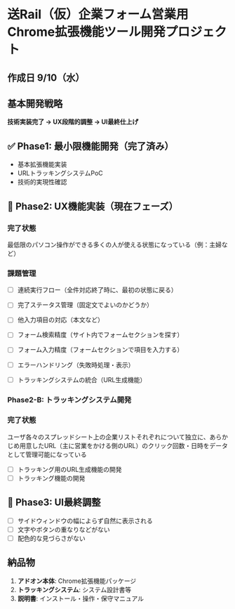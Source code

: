 # 送Rail（仮）企業フォーム営業用Chrome拡張機能ツール開発プロジェクト
## 作成日 9/10（水）

## 基本開発戦略
**技術実装完了 → UX段階的調整 → UI最終仕上げ**

## ✅ Phase1: 最小限機能開発（完了済み）
- 基本拡張機能実装
- URLトラッキングシステムPoC
- 技術的実現性確認

## 🔄 Phase2: UX機能実装（現在フェーズ）

### 完了状態
最低限のパソコン操作ができる多くの人が使える状態になっている（例：主婦など）

### 課題管理
- [ ] 連続実行フロー（全件対応終了時に、最初の状態に戻る）
- [ ] 完了ステータス管理（固定文でよいのかどうか）
- [ ] 他入力項目の対応（本文など）
- [ ] フォーム検索精度（サイト内でフォームセクションを探す）
- [ ] フォーム入力精度（フォームセクションで項目を入力する）
- [ ] エラーハンドリング（失敗時処理・表示）
- [ ] トラッキングシステムの統合（URL生成機能）


### Phase2-B: トラッキングシステム開発

### 完了状態
ユーザ各々のスプレッドシート上の企業リストそれぞれについて独立に、あらかじめ用意したURL（主に営業をかける側のURL）のクリック回数・日時をデータとして管理可能になっている

- [ ] トラッキング用のURL生成機能の開発
- [ ] トラッキング機能の開発

## 🔳 Phase3: UI最終調整
- [ ] サイドウィンドウの幅によらず自然に表示される
- [ ] 文字やボタンの重なりなどがない
- [ ] 配色的な見づらさがない

## 納品物
1. **アドオン本体**: Chrome拡張機能パッケージ
2. **トラッキングシステム**: システム設計書等
3. **説明書**: インストール・操作・保守マニュアル